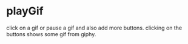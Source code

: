 # playGif
click on a gif or pause a gif and also add more buttons. clicking  on the buttons shows some gif from giphy.
